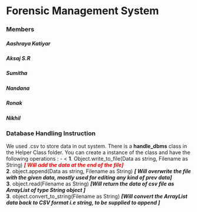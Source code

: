 <h1 class="code-line" data-line-start=0 data-line-end=1 ><a id="Forensic_Management_System_0"></a>Forensic Management System</h1>
<h3 class="code-line" data-line-start=1 data-line-end=2 ><a id="Members_1"></a>Members</h3>
<h5 class="code-line" data-line-start=2 data-line-end=3 ><a id="Aashraya_Katiyar_2"></a>Aashraya Katiyar</h5>
<h5 class="code-line" data-line-start=3 data-line-end=4 ><a id="Aksaj_SR_3"></a>Aksaj S.R</h5>
<h5 class="code-line" data-line-start=4 data-line-end=5 ><a id="Sumitha_4"></a>Sumitha</h5>
<h5 class="code-line" data-line-start=5 data-line-end=6 ><a id="Nandana_5"></a>Nandana</h5>
<h5 class="code-line" data-line-start=6 data-line-end=7 ><a id="Ronak_6"></a>Ronak</h5>
<h5 class="code-line" data-line-start=7 data-line-end=8 ><a id="Nikhil_7"></a>Nikhil</h5>
<h3 class="code-line" data-line-start=12 data-line-end=13 ><a id="Database_Handling_Instruction_12"></a>Database Handling Instruction</h3>
<p class="has-line-data" data-line-start="14" data-line-end="19">We used .csv to store data in out system. There is a <strong>handle_dbms</strong> class in the Helper Class folder. You can create a instance of the class and have the following operations : - &lt;
<strong>1</strong>. Object.write_to_file(Data as string, Filename as String)  <strong style="color:red;"><em>[ Will add the data at the end of the file]</em></strong><br>
<strong>2</strong>. object.append(Data as string, Filename as String) <strong><em>[ Will overwrite the file with the given data, mostly used for editing any kind of prev data]</em></strong><br>
<strong>3</strong>. object.read(Filename as String) <strong><em>[Will return the data of csv file as ArrayList of type String object ]</em></strong><br>
<strong>3</strong>. object.convert_to_string(Filename as String) <strong><em>[Will convert the ArrayList data back to CSV format i.e string, to be supplied to append ]</em></strong></p>

